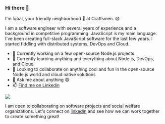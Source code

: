 ### Hi there 👋

I'm Iqbal, your friendly neighborhood 🥑 at Craftsmen. 😄

I am a software engineer with several years of experience and a background in competitive programming. JavaScript is my main language. I've been creating full-stack JavaScript software for the last few years. I started fiddling with distributed systems, DevOps and Cloud.

- 🔭 Currently working on a few open-source Node.js projects
- 🌱 Currently learning anything and everything about Node.js, DevOps, and Cloud
- 👯 Looking to collaborate on anything cool and fun in the open-source Node.js world and cloud native solutions
- 💬 Ask me about anything :smile:
- 📫 [Find me on Linkedin](https://www.linkedin.com/in/superiqbal7/)

<img  src="https://github-readme-stats.vercel.app/api?username=superiqbal7&count_private=true&show_icons=true&include_all_commits=true"/>

I am open to collaborating on software projects and social welfare organizations. Let's connect on [linkedin](https://www.linkedin.com/in/superiqbal7/) and see how we can work together to create something great!

